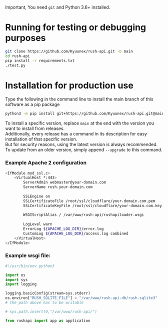 Important, You need `git` and Python 3.6+ installed.

# Running for testing or debugging purposes
```bash
git clone https://github.com/Kyuunex/rush-api.git -b main
cd rush-api
pip install -r requirements.txt
./test.py
```

# Installation for production use
Type the following in the command line to install the main branch of this software as a pip package  

```bash
python3 -m pip install git+https://github.com/Kyuunex/rush-api.git@main
```  

To install a specific version, replace `main` at the end with the version you want to install from releases.  
Additionally, every release has a command in its description for easy installation of that specific version.  
But for security reasons, using the latest version is always recommended.  
To update from an older version, simply append `--upgrade` to this command.

### Example Apache 2 configuration
```bash
<IfModule mod_ssl.c>
    <VirtualHost *:443>
        ServerAdmin webmaster@your-domain.com
        ServerName rush.your-domain.com
        
        SSLEngine on
        SSLCertificateFile /root/ssl/cloudflare/your-domain.com.pem
        SSLCertificateKeyFile /root/ssl/cloudflare/your-domain.com.key
        
        WSGIScriptAlias / /var/www/rush-api/rushapiloader.wsgi
        
        LogLevel warn
        ErrorLog ${APACHE_LOG_DIR}/error.log
        CustomLog ${APACHE_LOG_DIR}/access.log combined
    </VirtualHost>
</IfModule>
```
### Example wsgi file:
```python
#!/usr/bin/env python3

import os
import sys
import logging

logging.basicConfig(stream=sys.stderr)
os.environ["RUSH_SQLITE_FILE"] = "/var/www/rush-api-db/rush.sqlite3"
# the path above has to be writable

# sys.path.insert(0,"/var/www/rush-api/")

from rushapi import app as application

```
